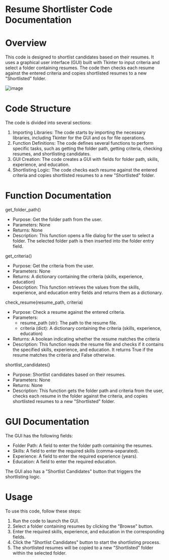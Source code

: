 # Resume Shortlister Code Documentation
# Overview
This code is designed to shortlist candidates based on their resumes. It uses a graphical user interface (GUI) built with Tkinter to input criteria and select a folder containing resumes. The code then checks each resume against the entered criteria and copies shortlisted resumes to a new "Shortlisted" folder.

![image](https://github.com/user-attachments/assets/f6180465-0472-4e4f-9a58-2315bea8a756)


# Code Structure
The code is divided into several sections:

1. Importing Libraries: The code starts by importing the necessary libraries, including Tkinter for the GUI and os for file operations.
2. Function Definitions: The code defines several functions to perform specific tasks, such as getting the folder path, getting criteria, checking resumes, and shortlisting candidates.
3. GUI Creation: The code creates a GUI with fields for folder path, skills, experience, and education.
4. Shortlisting Logic: The code checks each resume against the entered criteria and copies shortlisted resumes to a new "Shortlisted" folder.

# Function Documentation
get_folder_path()
- Purpose: Get the folder path from the user.
- Parameters: None
- Returns: None
- Description: This function opens a file dialog for the user to select a folder. The selected folder path is then inserted into the folder entry field.

get_criteria()
- Purpose: Get the criteria from the user.
- Parameters: None
- Returns: A dictionary containing the criteria (skills, experience, education)
- Description: This function retrieves the values from the skills, experience, and education entry fields and returns them as a dictionary.

check_resume(resume_path, criteria)
- Purpose: Check a resume against the entered criteria.
- Parameters:
    - resume_path (str): The path to the resume file.
    - criteria (dict): A dictionary containing the criteria (skills, experience, education)
- Returns: A boolean indicating whether the resume matches the criteria
- Description: This function reads the resume file and checks if it contains the specified skills, experience, and education. It returns True if the resume matches the criteria and False otherwise.

shortlist_candidates()
- Purpose: Shortlist candidates based on their resumes.
- Parameters: None
- Returns: None
- Description: This function gets the folder path and criteria from the user, checks each resume in the folder against the criteria, and copies shortlisted resumes to a new "Shortlisted" folder.

# GUI Documentation
The GUI has the following fields:

- Folder Path: A field to enter the folder path containing the resumes.
- Skills: A field to enter the required skills (comma-separated).
- Experience: A field to enter the required experience (years).
- Education: A field to enter the required education.

The GUI also has a "Shortlist Candidates" button that triggers the shortlisting logic.

# Usage
To use this code, follow these steps:

1. Run the code to launch the GUI.
2. Select a folder containing resumes by clicking the "Browse" button.
3. Enter the required skills, experience, and education in the corresponding fields.
4. Click the "Shortlist Candidates" button to start the shortlisting process.
5. The shortlisted resumes will be copied to a new "Shortlisted" folder within the selected folder.
